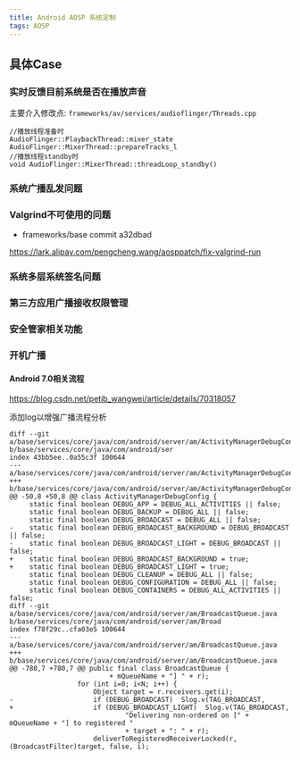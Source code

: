 ```yaml
---
title: Android AOSP 系统定制
tags: AOSP
---
```


## 具体Case

### 实时反馈目前系统是否在播放声音

主要介入修改点: `frameworks/av/services/audioflinger/Threads.cpp`

```
//播放线程准备时
AudioFlinger::PlaybackThread::mixer_state AudioFlinger::MixerThread::prepareTracks_l
//播放线程standby时
void AudioFlinger::MixerThread::threadLoop_standby()
```

### 系统广播乱发问题

### Valgrind不可使用的问题

* frameworks/base commit a32dbad

https://lark.alipay.com/pengcheng.wang/aosppatch/fix-valgrind-run

### 系统多层系统签名问题

### 第三方应用广播接收权限管理

### 安全管家相关功能

### 开机广播

#### Android 7.0相关流程

https://blog.csdn.net/petib_wangwei/article/details/70318057

添加log以增强广播流程分析

```
diff --git a/base/services/core/java/com/android/server/am/ActivityManagerDebugConfig.java b/base/services/core/java/com/android/ser
index 43bb5ee..0a55c3f 100644
--- a/base/services/core/java/com/android/server/am/ActivityManagerDebugConfig.java
+++ b/base/services/core/java/com/android/server/am/ActivityManagerDebugConfig.java
@@ -50,8 +50,8 @@ class ActivityManagerDebugConfig {
     static final boolean DEBUG_APP = DEBUG_ALL_ACTIVITIES || false;
     static final boolean DEBUG_BACKUP = DEBUG_ALL || false;
     static final boolean DEBUG_BROADCAST = DEBUG_ALL || false;
-    static final boolean DEBUG_BROADCAST_BACKGROUND = DEBUG_BROADCAST || false;
-    static final boolean DEBUG_BROADCAST_LIGHT = DEBUG_BROADCAST || false;
+    static final boolean DEBUG_BROADCAST_BACKGROUND = true;
+    static final boolean DEBUG_BROADCAST_LIGHT = true;
     static final boolean DEBUG_CLEANUP = DEBUG_ALL || false;
     static final boolean DEBUG_CONFIGURATION = DEBUG_ALL || false;
     static final boolean DEBUG_CONTAINERS = DEBUG_ALL_ACTIVITIES || false;
diff --git a/base/services/core/java/com/android/server/am/BroadcastQueue.java b/base/services/core/java/com/android/server/am/Broad
index f78f29c..cfa03e5 100644
--- a/base/services/core/java/com/android/server/am/BroadcastQueue.java
+++ b/base/services/core/java/com/android/server/am/BroadcastQueue.java
@@ -780,7 +780,7 @@ public final class BroadcastQueue {
                         + mQueueName + "] " + r);
                 for (int i=0; i<N; i++) {
                     Object target = r.receivers.get(i);
-                    if (DEBUG_BROADCAST)  Slog.v(TAG_BROADCAST,
+                    if (DEBUG_BROADCAST_LIGHT)  Slog.v(TAG_BROADCAST,
                             "Delivering non-ordered on [" + mQueueName + "] to registered "
                             + target + ": " + r);
                     deliverToRegisteredReceiverLocked(r, (BroadcastFilter)target, false, i);
```
